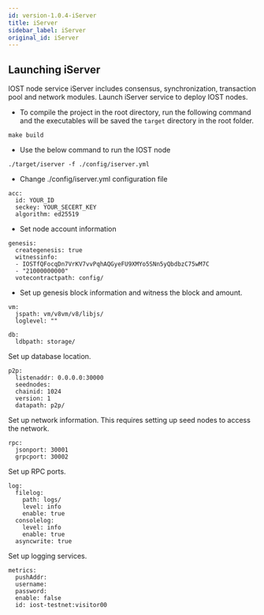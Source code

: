 ```yaml
---
id: version-1.0.4-iServer
title: iServer
sidebar_label: iServer
original_id: iServer
---
```


## Launching iServer

IOST node service iServer includes consensus, synchronization, transaction pool and network modules. Launch iServer service to deploy IOST nodes.

* To compile the project in the root directory, run the following command and the executables will be saved the `target` directory in the root folder.

```
make build
```

* Use the below command to run the IOST node

```
./target/iserver -f ./config/iserver.yml
```

* Change ./config/iserver.yml configuration file

```
acc:
  id: YOUR_ID
  seckey: YOUR_SECERT_KEY
  algorithm: ed25519
```

* Set node account information

```
genesis:
  creategenesis: true
  witnessinfo:
  - IOSTfQFocqDn7VrKV7vvPqhAQGyeFU9XMYo5SNn5yQbdbzC75wM7C
  - "21000000000"
  votecontractpath: config/
```

* Set up genesis block information and witness the block and amount.


```
vm:
  jspath: vm/v8vm/v8/libjs/
  loglevel: ""

```


```
db:
  ldbpath: storage/
```

Set up database location.


```
p2p:
  listenaddr: 0.0.0.0:30000
  seednodes:
  chainid: 1024
  version: 1
  datapath: p2p/
```

Set up network information. This requires setting up seed nodes to access the network.

```
rpc:
  jsonport: 30001
  grpcport: 30002
```

Set up RPC ports.


```
log:
  filelog:
    path: logs/
    level: info
    enable: true
  consolelog:
    level: info
    enable: true
  asyncwrite: true
```

Set up logging services.


```
metrics:
  pushAddr:
  username:
  password:
  enable: false
  id: iost-testnet:visitor00
```
